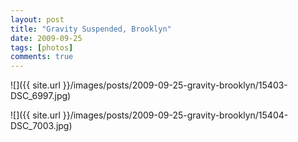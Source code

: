 ```yaml
---
layout: post
title: "Gravity Suspended, Brooklyn"
date: 2009-09-25
tags: [photos]
comments: true
---
```

![]({{ site.url }}/images/posts/2009-09-25-gravity-brooklyn/15403-DSC_6997.jpg)

![]({{ site.url }}/images/posts/2009-09-25-gravity-brooklyn/15404-DSC_7003.jpg)

